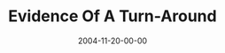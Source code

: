 ---
layout: message
category: message
series: "CSI"
title: "Evidence Of  A Turn-Around"
date: 2004-11-20-00-00
message_id: 144
audio: "http://s3.amazonaws.com/crossroads-media/media/legacy/mp3/CSI_04_11-20-04_Evidence_of_a_Turn-Around.mp3"
audio-duration: "38:34"
explicit: "N"
---